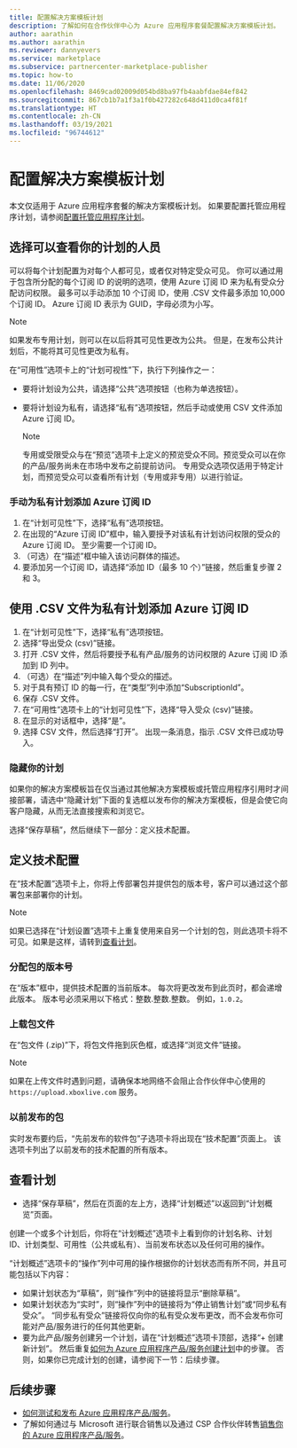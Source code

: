 ```yaml
---
title: 配置解决方案模板计划
description: 了解如何在合作伙伴中心为 Azure 应用程序套餐配置解决方案模板计划。
author: aarathin
ms.author: aarathin
ms.reviewer: dannyevers
ms.service: marketplace
ms.subservice: partnercenter-marketplace-publisher
ms.topic: how-to
ms.date: 11/06/2020
ms.openlocfilehash: 8469cad02009d054bd8ba97fb4aabfdae84ef842
ms.sourcegitcommit: 867cb1b7a1f3a1f0b427282c648d411d0ca4f81f
ms.translationtype: HT
ms.contentlocale: zh-CN
ms.lasthandoff: 03/19/2021
ms.locfileid: "96744612"
---
```

# <a name="configure-a-solution-template-plan"></a>配置解决方案模板计划

本文仅适用于 Azure 应用程序套餐的解决方案模板计划。 如果要配置托管应用程序计划，请参阅[配置托管应用程序计划](create-new-azure-apps-offer-managed.md)。

## <a name="choose-who-can-see-your-plan"></a>选择可以查看你的计划的人员

可以将每个计划配置为对每个人都可见，或者仅对特定受众可见。 你可以通过用于包含所分配的每个订阅 ID 的说明的选项，使用 Azure 订阅 ID 来为私有受众分配访问权限。 最多可以手动添加 10 个订阅 ID，使用 .CSV 文件最多添加 10,000 个订阅 ID。 Azure 订阅 ID 表示为 GUID，字母必须为小写。

> [!NOTE]
> 如果发布专用计划，则可以在以后将其可见性更改为公共。 但是，在发布公共计划后，不能将其可见性更改为私有。

在“可用性”选项卡上的“计划可视性”下，执行下列操作之一：

- 要将计划设为公共，请选择“公共”选项按钮（也称为单选按钮）。
- 要将计划设为私有，请选择“私有”选项按钮，然后手动或使用 CSV 文件添加 Azure 订阅 ID。

    > [!NOTE]
    > 专用或受限受众与在“预览”选项卡上定义的预览受众不同。预览受众可以在你的产品/服务尚未在市场中发布之前提前访问。 专用受众选项仅适用于特定计划，而预览受众可以查看所有计划（专用或非专用）以进行验证。

### <a name="manually-add-azure-subscription-ids-for-a-private-plan"></a>手动为私有计划添加 Azure 订阅 ID

1. 在“计划可见性”下，选择“私有”选项按钮。
1. 在出现的“Azure 订阅 ID”框中，输入要授予对该私有计划访问权限的受众的 Azure 订阅 ID。 至少需要一个订阅 ID。
1. （可选）在“描述”框中输入该访问群体的描述。
1. 要添加另一个订阅 ID，请选择“添加 ID（最多 10 个）”链接，然后重复步骤 2和 3。

## <a name="use-a-csv-file-to-add-azure-subscription-ids-for-a-private-plan"></a>使用 .CSV 文件为私有计划添加 Azure 订阅 ID

1. 在“计划可见性”下，选择“私有”选项按钮。
1. 选择“导出受众 (csv)”链接。
1. 打开 .CSV 文件，然后将要授予私有产品/服务的访问权限的 Azure 订阅 ID 添加到 ID 列中。
1. （可选）在“描述”列中输入每个受众的描述。
1. 对于具有预订 ID 的每一行，在“类型”列中添加“SubscriptionId”。
1. 保存 .CSV 文件。
1. 在“可用性”选项卡上的“计划可见性”下，选择“导入受众 (csv)”链接。
1. 在显示的对话框中，选择“是”。
1. 选择 CSV 文件，然后选择“打开”。 出现一条消息，指示 .CSV 文件已成功导入。

### <a name="hide-your-plan"></a>隐藏你的计划

如果你的解决方案模板旨在仅当通过其他解决方案模板或托管应用程序引用时才间接部署，请选中“隐藏计划”下面的复选框以发布你的解决方案模板，但是会使它向客户隐藏，从而无法直接搜索和浏览它。

选择“保存草稿”，然后继续下一部分：定义技术配置。

## <a name="define-the-technical-configuration"></a>定义技术配置

在“技术配置”选项卡上，你将上传部署包并提供包的版本号，客户可以通过这个部署包来部署你的计划。

> [!NOTE]
> 如果已选择在“计划设置”选项卡上重复使用来自另一个计划的包，则此选项卡将不可见。如果是这样，请转到[查看计划](#view-your-plans)。

### <a name="assign-a-version-number-for-the-package"></a>分配包的版本号

在“版本”框中，提供技术配置的当前版本。 每次将更改发布到此页时，都会递增此版本。 版本号必须采用以下格式：整数.整数.整数。 例如，`1.0.2`。

### <a name="upload-a-package-file"></a>上载包文件

在“包文件 (.zip)”下，将包文件拖到灰色框，或选择“浏览文件”链接。

> [!NOTE]
> 如果在上传文件时遇到问题，请确保本地网络不会阻止合作伙伴中心使用的 `https://upload.xboxlive.com` 服务。

### <a name="previously-published-packages"></a>以前发布的包

实时发布要约后，“先前发布的软件包”子选项卡将出现在“技术配置”页面上。  该选项卡列出了以前发布的技术配置的所有版本。

## <a name="view-your-plans"></a>查看计划

- 选择“保存草稿”，然后在页面的左上方，选择“计划概述”以返回到“计划概览”页面。

创建一个或多个计划后，你将在“计划概述”选项卡上看到你的计划名称、计划 ID、计划类型、可用性（公共或私有）、当前发布状态以及任何可用的操作。

“计划概述”选项卡的“操作”列中可用的操作根据你的计划状态而有所不同，并且可能包括以下内容：

- 如果计划状态为“草稿”，则“操作”列中的链接将显示“删除草稿”。
- 如果计划状态为“实时”，则“操作”列中的链接将为“停止销售计划”或“同步私有受众”。 “同步私有受众”链接将仅向你的私有受众发布更改，而不会发布你可能对产品/服务进行的任何其他更新。
- 要为此产品/服务创建另一个计划，请在“计划概述”选项卡顶部，选择“+ 创建新计划”。 然后重复[如何为 Azure 应用程序产品/服务创建计划](create-new-azure-apps-offer-plans.md)中的步骤。 否则，如果你已完成计划的创建，请参阅下一节：后续步骤。

## <a name="next-steps"></a>后续步骤

- [如何测试和发布 Azure 应用程序产品/服务](create-new-azure-apps-offer-test-publish.md)。
- 了解如何通过与 Microsoft 进行联合销售以及通过 CSP 合作伙伴转售[销售你的 Azure 应用程序产品/服务](create-new-azure-apps-offer-marketing.md)。
